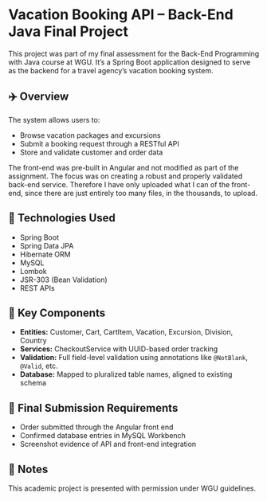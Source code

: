 # Vacation Booking API – Back-End Java Final Project

This project was part of my final assessment for the Back-End Programming with Java course at WGU. It’s a Spring Boot application designed to serve as the backend for a travel agency’s vacation booking system.

## ✈️ Overview

The system allows users to:
- Browse vacation packages and excursions
- Submit a booking request through a RESTful API
- Store and validate customer and order data

The front-end was pre-built in Angular and not modified as part of the assignment. The focus was on creating a robust and properly validated back-end service. Therefore I have only uploaded what I can of the front-end, since there are just entirely too many files, in the thousands, to upload.

## 🧱 Technologies Used

- Spring Boot
- Spring Data JPA
- Hibernate ORM
- MySQL
- Lombok
- JSR-303 (Bean Validation)
- REST APIs

## 🔗 Key Components

- **Entities:** Customer, Cart, CartItem, Vacation, Excursion, Division, Country
- **Services:** CheckoutService with UUID-based order tracking
- **Validation:** Full field-level validation using annotations like `@NotBlank`, `@Valid`, etc.
- **Database:** Mapped to pluralized table names, aligned to existing schema

## 📸 Final Submission Requirements

- Order submitted through the Angular front end
- Confirmed database entries in MySQL Workbench
- Screenshot evidence of API and front-end integration

## 📝 Notes

This academic project is presented with permission under WGU guidelines.
